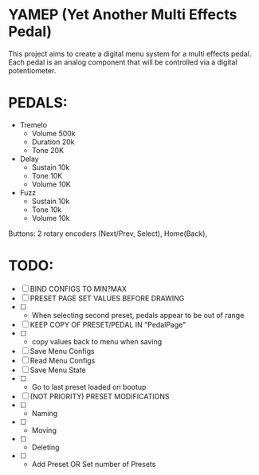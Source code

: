 # YAMEP (Yet Another Multi Effects Pedal)

This project aims to create a digital menu system for a multi effects pedal.
Each pedal is an analog component that will be controlled via a digital potentiometer. 
 
# PEDALS:
- Tremelo
    - Volume 500k
    - Duration 20k
    - Tone 20K
- Delay
    - Sustain 10k
    - Tone 10K
    - Volume 10K
- Fuzz
    - Sustain 10k
    - Tone 10k
    - Volume 10k


Buttons: 2 rotary encoders (Next/Prev, Select), Home(Back),

# TODO:
- [ ] BIND CONFIGS TO MIN?MAX
- [ ] PRESET PAGE SET VALUES BEFORE DRAWING
- [ ] - When selecting second preset, pedals appear to be out of range
- [ ] KEEP COPY OF PRESET/PEDAL IN "PedalPage"
- [ ] - copy values back to menu when saving
- [ ] Save Menu Configs
- [ ] Read Menu Configs
- [ ] Save Menu State
- [ ] - Go to last preset loaded on bootup
- [ ] (NOT PRIORITY) PRESET MODIFICATIONS
- [ ] - Naming
- [ ] - Moving
- [ ] - Deleting
- [ ] - Add Preset OR Set number of Presets



